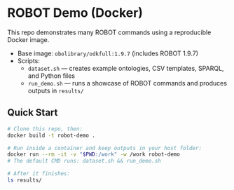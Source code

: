 # ROBOT Demo (Docker)

This repo demonstrates many ROBOT commands using a reproducible Docker image.

- Base image: `obolibrary/odkfull:1.9.7` (includes ROBOT 1.9.7)
- Scripts:
  - `dataset.sh` — creates example ontologies, CSV templates, SPARQL, and Python files
  - `run_demo.sh` — runs a showcase of ROBOT commands and produces outputs in `results/`

## Quick Start

```bash
# Clone this repo, then:
docker build -t robot-demo .

# Run inside a container and keep outputs in your host folder:
docker run --rm -it -v "$PWD:/work" -w /work robot-demo
# The default CMD runs: dataset.sh && run_demo.sh

# After it finishes:
ls results/
